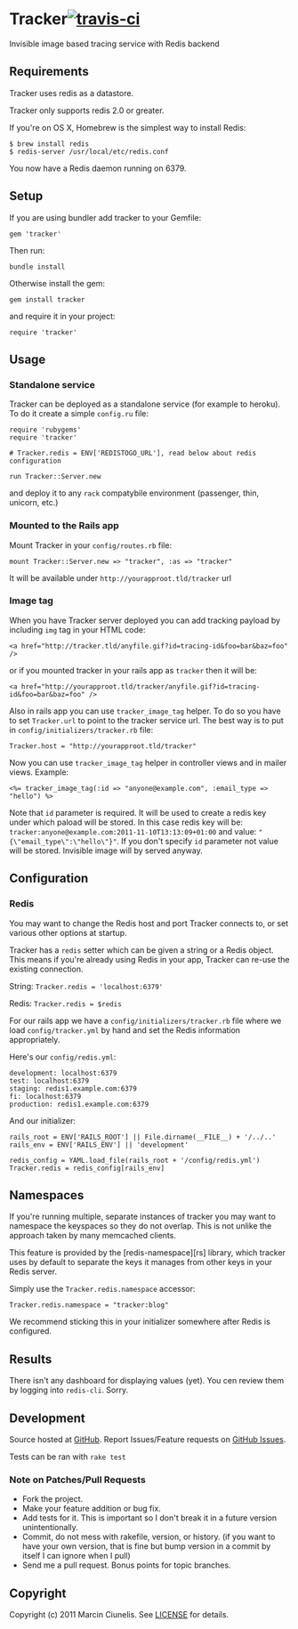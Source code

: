 # Tracker[![travis-ci](https://secure.travis-ci.org/martinciu/tracker.png?branch=master)](http://travis-ci.org/martinciu/tracker)
Invisible image based tracing service with Redis backend

## Requirements

Tracker uses redis as a datastore.

Tracker only supports redis 2.0 or greater.

If you're on OS X, Homebrew is the simplest way to install Redis:

    $ brew install redis
    $ redis-server /usr/local/etc/redis.conf

You now have a Redis daemon running on 6379.

## Setup

If you are using bundler add tracker to your Gemfile:

    gem 'tracker'

Then run:

    bundle install

Otherwise install the gem:

    gem install tracker

and require it in your project:

    require 'tracker'

## Usage

### Standalone service

Tracker can be deployed as a standalone service (for example to heroku). To do it create a simple `config.ru` file:

    require 'rubygems'
    require 'tracker'

    # Tracker.redis = ENV['REDISTOGO_URL'], read below about redis configuration

    run Tracker::Server.new

and deploy it to any `rack` compatybile environment (passenger, thin, unicorn, etc.)

### Mounted to the Rails app

Mount Tracker in your `config/routes.rb` file:

    mount Tracker::Server.new => "tracker", :as => "tracker"

It will be available under `http://yourapproot.tld/tracker` url

### Image tag

When you have Tracker server deployed you can add tracking payload by including `img` tag in your HTML code:

    <a href="http://tracker.tld/anyfile.gif?id=tracing-id&foo=bar&baz=foo" />

or if you mounted tracker in your rails app as `tracker` then it will be:

    <a href="http://yourapproot.tld/tracker/anyfile.gif?id=tracing-id&foo=bar&baz=foo" />

Also in rails app you can use `tracker_image_tag` helper. To do so you have to set `Tracker.url` to point to the tracker service url. The best way is to put in `config/initializers/tracker.rb` file:
    
    Tracker.host = "http://yourapproot.tld/tracker"

Now you can use `tracker_image_tag` helper in controller views and in mailer views. Example:

    <%= tracker_image_tag(:id => "anyone@example.com", :email_type => "hello") %>

Note that `id` parameter is required. It will be used to create a redis key under which paload will be stored. In this case redis key will be: `tracker:anyone@example.com:2011-11-10T13:13:09+01:00` and value: `"{\"email_type\":\"hello\"}"`. If you don't specify `id` parameter not value will be stored. Invisible image will by served anyway.

## Configuration

### Redis

You may want to change the Redis host and port Tracker connects to, or
set various other options at startup.

Tracker has a `redis` setter which can be given a string or a Redis
object. This means if you're already using Redis in your app, Tracker
can re-use the existing connection.

String: `Tracker.redis = 'localhost:6379'`

Redis: `Tracker.redis = $redis`

For our rails app we have a `config/initializers/tracker.rb` file where
we load `config/tracker.yml` by hand and set the Redis information
appropriately.

Here's our `config/redis.yml`:

    development: localhost:6379
    test: localhost:6379
    staging: redis1.example.com:6379
    fi: localhost:6379
    production: redis1.example.com:6379

And our initializer:

    rails_root = ENV['RAILS_ROOT'] || File.dirname(__FILE__) + '/../..'
    rails_env = ENV['RAILS_ENV'] || 'development'

    redis_config = YAML.load_file(rails_root + '/config/redis.yml')
    Tracker.redis = redis_config[rails_env]

## Namespaces

If you're running multiple, separate instances of tracker you may want
to namespace the keyspaces so they do not overlap. This is not unlike
the approach taken by many memcached clients.

This feature is provided by the [redis-namespace][rs] library, which
tracker uses by default to separate the keys it manages from other keys
in your Redis server.

Simply use the `Tracker.redis.namespace` accessor:

    Tracker.redis.namespace = "tracker:blog"

We recommend sticking this in your initializer somewhere after Redis
is configured.

## Results

There isn't any dashboard for displaying values (yet). You cen review them by logging into `redis-cli`. Sorry.

## Development

Source hosted at [GitHub](http://github.com/martinciu/tracker).
Report Issues/Feature requests on [GitHub Issues](http://github.com/martinciu/tracker/issues).

Tests can be ran with `rake test`

### Note on Patches/Pull Requests

 * Fork the project.
 * Make your feature addition or bug fix.
 * Add tests for it. This is important so I don't break it in a
   future version unintentionally.
 * Commit, do not mess with rakefile, version, or history.
   (if you want to have your own version, that is fine but bump version in a commit by itself I can ignore when I pull)
 * Send me a pull request. Bonus points for topic branches.

## Copyright

Copyright (c) 2011 Marcin Ciunelis. See [LICENSE](https://github.com/martinciu/tracker/blob/master/LICENSE) for details.
